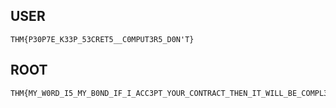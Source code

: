 ## USER

```
THM{P30P7E_K33P_53CRET5__C0MPUT3R5_D0N'T}
```


## ROOT

```
THM{MY_W0RD_I5_MY_B0ND_IF_I_ACC3PT_YOUR_CONTRACT_THEN_IT_WILL_BE_COMPL3TED_OR_I'LL_BE_D34D}
```
